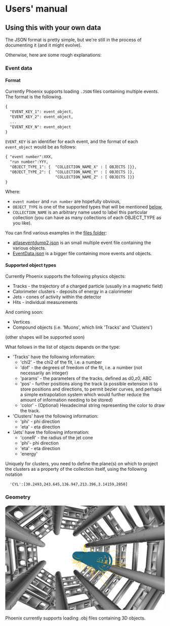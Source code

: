 # Users' manual

## Using this with your own data

The JSON format is pretty simple, but we're still in the process of documenting it (and it might evolve).

Otherwise, here are some rough explanations:

### Event data

#### Format
Currently Phoenix supports loading `.JSON` files containing multiple events. The format is the following.

```
{
  "EVENT_KEY_1": event_object,
  "EVENT_KEY_2": event_object,
  ...
  "EVENT_KEY_N": event_object
}
```
`EVENT_KEY` is an identifier for each event, and the format of each `event_object` would be as follows: 
```
{ "event number":XXX, 
  "run number":YYY, 
  "OBJECT_TYPE_1": {  "COLLECTION_NAME_X" : [ OBJECTS ]}},
  "OBJECT_TYPE_2": {  "COLLECTION_NAME_Y" : [ OBJECTS ]},
                      "COLLECTION_NAME_Z" : [ OBJECTS ]}}
}
```
Where:
* `event number` and `run number` are hopefully obvious,
* `OBJECT_TYPE` is one of the supported types that will be mentioned [below](#supported-object-types),
* `COLLECTION_NAME` is an arbitrary name used to label this particular collection (you can have as many collections of each OBJECT_TYPE as you like).

You can find various examples in the [files folder](../files):
* [atlaseventdump2.json](../files/atlaseventdump2.json) is an small multiple event file containing the various objects.
* [EventData.json](../files/EventData.json) is a bigger file containing more events and objects.


#### Supported object types
Currently Phoenix supports the following physics objects:

* Tracks - the trajectory of a charged particle (usually in a magnetic field)
* Calorimeter clusters - deposits of energy in a calorimeter
* Jets - cones of activity within the detector
* Hits - individual measurements

And coming soon:

* Vertices
* Compound objects (i.e. 'Muons', which link 'Tracks' and 'Clusters')

(other shapes will be supported soon)

What follows in the list of objects depends on the type:

* 'Tracks' have the following information:
  * 'chi2' - the chi2 of the fit, i.e. a number
  * 'dof' - the degrees of freedom of the fit, i.e. a number (not necessarily an integer)
  * 'params' - the parameters of the tracks, defined as d0,z0, ABC
  * 'pos' - further positions along the track (a possible extension is to store positions and directions, to permit bezier curves, and perhaps a simple extrapolation system which would further reduce the amount of information needing to be stored)
  * 'color' - (Optional) Hexadecimal string representing the color to draw the track.
* 'Clusters' have the following information:
  * 'phi' - phi direction
  * 'eta' - eta direction
* 'Jets' have the following information:
  * 'coneR' - the radius of the jet cone
  * 'phi'- phi direction
  * 'eta' - eta direction
  * 'energy'
  
Uniquely for clusters, you need to define the plane(s) on which to project the clusters as a property of the collection itself, using the following notation
  
```
  'CYL':[30.2493,243.645,136.947,213.396,3.14159,2850]
```


### Geometry
![sample geometry](../images/geometry.png)

Phoenix currently supports loading .obj files containing 3D objects.

